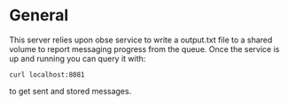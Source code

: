 # General
This server relies upon obse service to write a output.txt file to a shared volume to report
messaging progress from the queue. Once the service is up and running you can query it with:

`curl localhost:8081`

to get sent and stored messages.